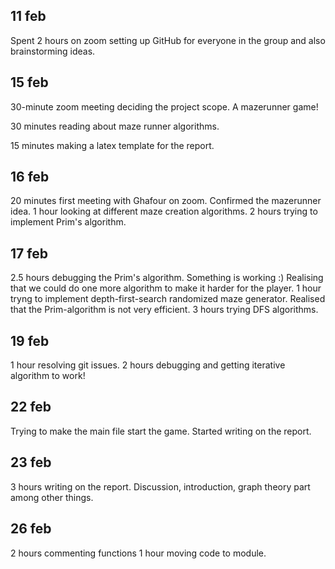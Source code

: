 ## 11 feb
Spent 2 hours on zoom setting up GitHub for everyone in the group and also brainstorming ideas.


## 15 feb
30-minute zoom meeting deciding the project scope. A mazerunner game!

30 minutes reading about maze runner algorithms.

15 minutes making a latex template for the report.


## 16 feb
20 minutes first meeting with Ghafour on zoom. Confirmed the mazerunner idea.
1 hour looking at different maze creation algorithms.
2 hours trying to implement Prim's algorithm.

## 17 feb
2.5 hours debugging the Prim's algorithm. Something is working :) Realising that we could do one more algorithm to make it harder for the player. 
1 hour tryng to implement depth-first-search randomized maze generator. Realised that the Prim-algorithm is not very efficient. 
3 hours trying DFS algorithms.  

## 19 feb
1 hour resolving git issues. 2 hours debugging and getting iterative algorithm to work! 

## 22 feb
Trying to make the main file start the game. 
Started writing on the report. 

## 23 feb 
3 hours writing on the report. Discussion, introduction, graph theory part among other things.


## 26 feb
2 hours commenting functions
1 hour moving code to module.
